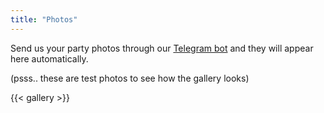 ```yaml
---
title: "Photos"
---
```


Send us your party photos through our [Telegram bot](https://t.me/cecinestpasun_bot) and they will appear here automatically.

(psss.. these are test photos to see how the gallery looks)

{{< gallery >}}
